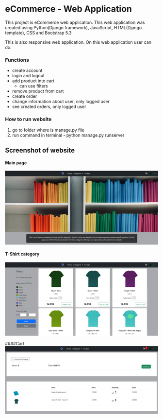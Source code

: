 # eCommerce - Web Application

This project is eCommerce web application. This web application was created using Python(Django framework), JavaScript, HTML(Django template), CSS and Bootstrap 5.3

This is also responsive web application. On this web application user can do:

### Functions
 - create account
 - login and logout
 - add product into cart
	  - can use filters
 - remove product from cart
 - create order
 - change information about user, only logged user
 - see created orders, only logged user

### How to run website
1. go to folder where is manage.py file
2. run command in terminal - python manage.py runserver

## Screenshot of website

#### Main page
![](static/images/main_page.png)

#### T-Shirt category
![](static/images/t-shirt_page.png)

####Cart
![](static/images/cart_page.png)
